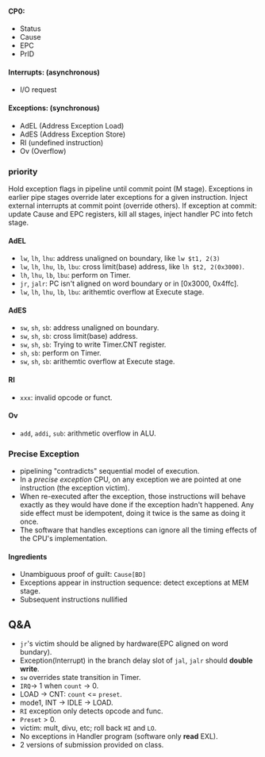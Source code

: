 #### CP0:
- Status
- Cause
- EPC
- PrID

#### Interrupts: (asynchronous)
- I/O request
  
#### Exceptions: (synchronous)
- AdEL (Address Exception Load)
- AdES (Address Exception Store)
- RI (undefined instruction)
- Ov (Overflow)
  
### priority
Hold exception flags in pipeline until commit point (M stage). 
Exceptions in earlier pipe stages override later exceptions for a given instruction.
Inject external interrupts at commit point (override others).
If exception at commit: update Cause and EPC registers, kill all stages, inject handler PC into fetch stage.
  
#### AdEL
- `lw`, `lh`, `lhu`: address unaligned on boundary, like `lw $t1, 2(3)`
- `lw`, `lh`, `lhu`, `lb`, `lbu`: cross limit(base) address, like `lh $t2, 2(0x3000)`.
- `lh`, `lhu`, `lb`, `lbu`: perform on Timer.
- `jr`, `jalr`: PC isn't aligned on word boundary or in [0x3000, 0x4ffc].
- `lw`, `lh`, `lhu`, `lb`, `lbu`: arithemtic overflow at Execute stage.

#### AdES
- `sw`, `sh`, `sb`: address unaligned on boundary.
- `sw`, `sh`, `sb`: cross limit(base) address.
- `sw`, `sh`, `sb`: Trying to write Timer.CNT register.
- `sh`, `sb`: perform on Timer.
- `sw`, `sh`, `sb`: arithemtic overflow at Execute stage.

#### RI
- `xxx`: invalid opcode or funct.

#### Ov
- `add`, `addi`, `sub`: arithmetic overflow in ALU.
  

### Precise Exception
- pipelining "contradicts" sequential model of execution.
- In a *precise exception* CPU, on any exception we are pointed at one instruction (the exception victim).
- When re-executed after the exception, those instructions will behave exactly as they would have done if the exception hadn't happened. Any side effect must be idempotent, doing it twice is the same as doing it once.
- The software that handles exceptions can ignore all the timing effects of the CPU's implementation.
  
#### Ingredients
- Unambiguous proof of guilt: `Cause[BD]`
- Exceptions appear in instruction sequence: detect exceptions at MEM stage.
- Subsequent instructions nullified

## Q&A

- `jr`'s victim should be aligned by hardware(EPC aligned on word bundary).
- Exception(Interrupt) in the branch delay slot of `jal`, `jalr`  should **double write**.
- `sw` overrides state transition in Timer.
- `IRQ`-> 1 when `count` -> 0.
- LOAD -> CNT: `count` <= `preset`. 
- mode1, INT -> IDLE -> LOAD.
- `RI` exception only detects opcode and func.
- `Preset` > 0.
- victim: mult, divu, etc; roll back `HI` and `LO`.
- No exceptions in Handler program (software only **read** EXL).
- 2 versions of submission provided on class.